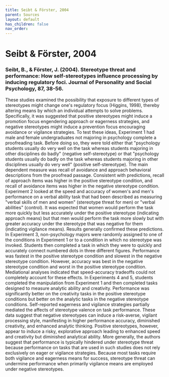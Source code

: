 ```yaml
---
title: Seibt & Förster, 2004
parent: Sources
layout: default
has_children: false
nav_order: 
---
```


# Seibt & Förster, 2004

### Seibt, B., & Förster, J. (2004). Stereotype threat and performance: How self-stereotypes influence processing by inducing regulatory foci. Journal of Personality and Social Psychology, 87, 38-56.

These studies examined the possibility that exposure to different types of stereotypes might change one's regulatory focus (Higgins, 1998), thereby altering means by which an individual attempts to solve problems. Specifically, it was suggested that positive stereotypes might induce a promotion focus engendering approach or eagerness strategies, and negative stereotypes might induce a prevention focus encouraging avoidance or vigilance strategies. To test these ideas, Experiment 1 had male and female undergraduates not majoring in psychology complete a proofreading task. Before doing so, they were told either that "psychology students usually do very well on the task whereas students majoring in other disciplines do badly" (negative self-stereotype) or that "psychology students usually do badly on the task whereas students majoring in other disciplines usually do very well" (positive self-stereotype). The main dependent measure was recall of avoidance and approach behavioral descriptions from the proofread passage. Consistent with predictions, recall of approach items was higher in the positive stereotype condition, and recall of avoidance items was higher in the negative stereotype condition. Experiment 2 looked at the speed and accuracy of women's and men's performance on a verbal ability task that had been described as measuring "verbal skills of men and women" (stereotype threat for men) or "verbal abilities" (control). It was expected that women would perform the task more quickly but less accurately under the positive stereotype (indicating approach means) but that men would perform the task more slowly but with greater accuracy under the stereotype that was negative for them (indicating vigilance means). Results generally confirmed these predictions. In Experiment 3, non-psychology majors were randomly assigned to one of the conditions in Experiment 1 or to a condition in which no stereotype was invoked. Students then completed a task in which they were to quickly and accurately connect numbered dots in three different figures. Performance was fastest in the positive stereotype condition and slowest in the negative stereotype condition. However, accuracy was best in the negative stereotype condition and worst in the positive stereotype condition. Mediational analyses indicated that speed-accuracy tradeoffs could not completely account for these effects. In Experiments 4 and 5, students completed the manipulation from Experiment 1 and then completed tasks designed to measure analytic ability and creativity. Performance was significantly better on the creativity tasks in the positive stereotype conditions but better on the analytic tasks in the negative stereotype conditions. Self-reported eagerness and vigilance strategies partially mediated the affects of stereotype valence on task performance. These data suggest that negative stereotypes can induce a risk-averse, vigilant processing style, manifesting in higher performance accuracy, diminished creativity, and enhanced analytic thinking. Positive stereotypes, however, appear to induce a risky, explorative approach leading to enhanced speed and creativity but diminished analytical ability. More generally, the authors suggest that performance is typically hindered under stereotype threat because performance on tasks that are used in such studies does not rely exclusively on eager or vigilance strategies. Because most tasks require both vigilance and eagerness means for success, stereotype threat can undermine performance when primarily vigilance means are employed under negative stereotypes.
